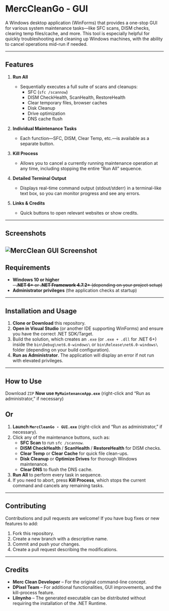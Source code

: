 # MercCleanGo - GUI

A Windows desktop application (WinForms) that provides a one-stop GUI for various system maintenance tasks—like SFC scans, DISM checks, clearing temp files/cache, and more. This tool is especially helpful for quickly troubleshooting and cleaning up Windows machines, with the ability to cancel operations mid-run if needed.

---

## Features

1. **Run All**  
   - Sequentially executes a full suite of scans and cleanups:
     - SFC (`sfc /scannow`)
     - DISM CheckHealth, ScanHealth, RestoreHealth
     - Clear temporary files, browser caches
     - Disk Cleanup
     - Drive optimization
     - DNS cache flush

2. **Individual Maintenance Tasks**  
   - Each function—SFC, DISM, Clear Temp, etc.—is available as a separate button.

3. **Kill Process**  
   - Allows you to cancel a currently running maintenance operation at any time, including stopping the entire “Run All” sequence.

4. **Detailed Terminal Output**  
   - Displays real-time command output (stdout/stderr) in a terminal-like text box, so you can monitor progress and see any errors.

5. **Links & Credits**  
   - Quick buttons to open relevant websites or show credits.

---

## Screenshots

![MercClean GUI Screenshot](https://i.postimg.cc/zDn109YC/Screenshot-2025-02-06-123747.png)
---

## Requirements

- **Windows 10 or higher**  
~~- **.NET 6+** or **.NET Framework 4.7.2+** (depending on your project setup)~~  
- **Administrator privileges** (the application checks at startup)

---

## Installation and Usage

1. **Clone or Download** this repository.
2. **Open in Visual Studio** (or another IDE supporting WinForms) and ensure you have the correct .NET SDK/Target.
3. Build the solution, which creates an `.exe` (or `.exe + .dll` for .NET 6+) inside the `bin\Debug\net6.0-windows\` or `bin\Release\net6.0-windows\` folder (depending on your build configuration).
4. **Run as Administrator**. The application will display an error if not run with elevated privileges.

---

## How to Use

Download `ZIP`
**Now use `MyMaintenanceApp.exe`** (right-click and “Run as administrator,” if necessary)

## Or

1. **Launch `MercCleanGo - GUI.exe`** (right-click and “Run as administrator,” if necessary).
2. Click any of the maintenance buttons, such as:
   - **SFC Scan** to run `sfc /scannow`.
   - **DISM CheckHealth** / **ScanHealth** / **RestoreHealth** for DISM checks.
   - **Clear Temp** or **Clear Cache** for quick file clean-ups.
   - **Disk Cleanup** or **Optimize Drives** for thorough Windows maintenance.
   - **Clear DNS** to flush the DNS cache.
3. **Run All** to perform every task in sequence.
4. If you need to abort, press **Kill Process**, which stops the current command and cancels any remaining tasks.

---

## Contributing

Contributions and pull requests are welcome! If you have bug fixes or new features to add:

1. Fork this repository.
2. Create a new branch with a descriptive name.
3. Commit and push your changes.
4. Create a pull request describing the modifications.

---

## Credits

- **Merc Clean Developer** – For the original command-line concept.
- **DPixel Team** – For additional functionalities, GUI improvements, and the kill-process feature.
- **Lilnynho** – The generated executable can be distributed without requiring the installation of the .NET Runtime.
